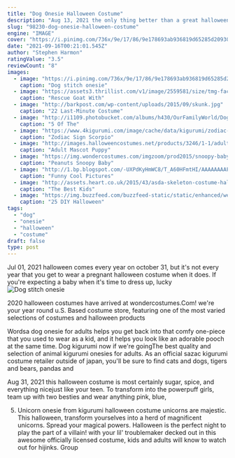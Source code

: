 ```yaml
---
title: "Dog Onesie Halloween Costume"
description: "Aug 13, 2021 the only thing better than a great halloween costume is a coordinated group halloween costume with some of your closest friends. Roll up to the party with your bffs in tow"
slug: "98230-dog-onesie-halloween-costume"
engine: "IMAGE"
cover: "https://i.pinimg.com/736x/9e/17/86/9e178693ab936819d65285d209301a9a--dog-costumes-halloween-costumes.jpg"
date: "2021-09-16T00:21:01.545Z"
author: "Stephen Harmon"
ratingValue: "3.5"
reviewCount: "8"
images:
  - image: "https://i.pinimg.com/736x/9e/17/86/9e178693ab936819d65285d209301a9a--dog-costumes-halloween-costumes.jpg"
    caption: "Dog stitch onesie"
  - image: "https://assets3.thrillist.com/v1/image/2559581/size/tmg-facebook_social.jpg"
    caption: "Rescue Goat With"
  - image: "http://barkpost.com/wp-content/uploads/2015/09/skunk.jpg"
    caption: "22 Last-Minute Costume"
  - image: "http://i1109.photobucket.com/albums/h430/OurFamilyWorld/Dogvills/Dog%20Costumes/66520-Puddles-The-Puppy-Costume-large_zps64ez3s9g.jpg"
    caption: "5 Of The"
  - image: "https://www.4kigurumi.com/image/cache/data/kigurumi/zodiac-sign/Zodiac-Sign-Scorpio-Onesie-1-600x900.jpg"
    caption: "Zodiac Sign Scorpio"
  - image: "http://images.halloweencostumes.net/products/3246/1-1/adult-mascot-puppy-dog-costume.jpg"
    caption: "Adult Mascot Puppy"
  - image: "https://img.wondercostumes.com/imgzoom/prod2015/snoopy-baby-costume.jpg"
    caption: "Peanuts Snoopy Baby"
  - image: "http://1.bp.blogspot.com/-UXPdKyHmWC8/T_A60HFmtHI/AAAAAAAAFE4/tZ41mRfMhKw/s1600/The+Only+Cute+Corgi+Halloween+Costume+Post+(36).jpg"
    caption: "Funny Cool Pictures"
  - image: "http://assets.heart.co.uk/2015/43/asda-skeleton-costume-halloween-pr-shot-1446217394.png"
    caption: "The Best Kids"
  - image: "https://img.buzzfeed.com/buzzfeed-static/static/enhanced/webdr06/2013/9/10/11/enhanced-buzz-1461-1378827730-19.jpg"
    caption: "25 DIY Halloween"
tags:
  - "dog"
  - "onesie"
  - "halloween"
  - "costume"
draft: false
type: post
---
```


Jul 01, 2021 halloween comes every year on october 31, but it's not every year that you get to wear a pregnant halloween costume when it does. If you're expecting a baby when it's time to dress up, lucky
![Dog stitch onesie](https://i.pinimg.com/736x/9e/17/86/9e178693ab936819d65285d209301a9a--dog-costumes-halloween-costumes.jpg "Dog stitch onesie")

2020 halloween costumes have arrived at wondercostumes.Com! we&#39;re your year round u.S. Based costume store, featuring one of the most varied selections of costumes and halloween products
<!--inArticleAds-->

<!--galleryOne-->

Wordsa dog onesie for adults helps you get back into that comfy one-piece that you used to wear as a kid, and it helps you look like an adorable pooch at the same time. Dog kigurumi now if we're goingThe best quality and selection of animal kigurumi onesies for adults. As an official sazac kigurumi costume retailer outside of japan, you'll be sure to find cats and dogs, tigers and bears, pandas and
<!--inArticleAds-->

<!--galleryTwo-->

Aug 31, 2021 this halloween costume is most certainly sugar, spice, and everything nicejust like your teen. To transform into the powerpuff girls, team up with two besties and wear anything pink, blue,
<!--galleryThree-->

5. Unicorn onesie from kigurumi halloween costume unicorns are majestic. This halloween, transform yourselves into a herd of magnificent unicorns. Spread your magical powers. Halloween is the perfect night to play the part of a villain! with your lil' troublemaker decked out in this awesome officially licensed costume, kids and adults will know to watch out for hijinks. Group